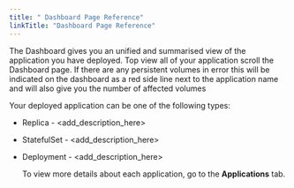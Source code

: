 ```yaml
---
title: " Dashboard Page Reference"
linkTitle: "Dashboard Page Reference"
---
```



The Dashboard gives you an unified and summarised view of the application you have deployed. Top view all of your application scroll the Dashboard page. If there are any persistent volumes in error this will be indicated on the dashboard as a red side line next to the application name and will also give you the number of affected volumes 

Your deployed application can be one of the following types:
* Replica - <add_description_here>
* StatefulSet - <add_description_here>
* Deployment - <add_description_here>
  
  To view more details about each application, go to the __Applications__ tab. 